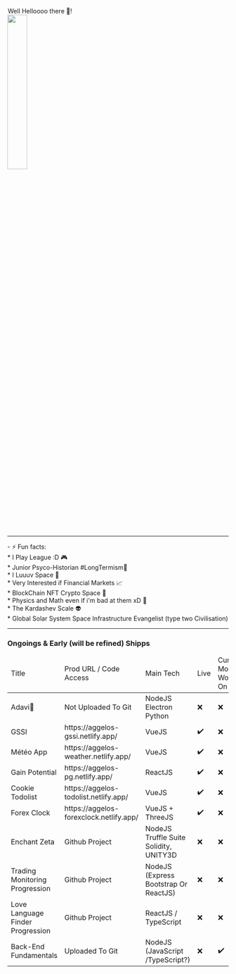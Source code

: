 <!DOCTYPE>
<html>
	<body container="fluid">
		<div class="row card">
    			<div>
				<span  style="text-align:center;border : 1px solid white">Well Helloooo there 👋!</span>
				<br/>
				<img 	width="30%" 
					heigth="30%" 
					src="https://user-images.githubusercontent.com/107952919/208421355-5aec41cb-2456-4c7d-9b54-0bb6206e7f8a.jpg"/>
			</div>
			<hr/>
			<div
				- 🌱 I’m currently learning Mostly JavaScript/ NodeJS / Blockchain Tech Web3 / ReactJS / UNITY3D / Solidity ETH<br/>
				- ⚡ Fun facts: <br/>
						* I Play League :D 🎮<br/>
						* Junior Psyco-Historian #LongTermism🧙<br/>
						* I Luuuv Space  🌌<br/>
						* Very Interested if Financial Markets 📈<br/>
						* BlockChain NFT Crypto Space 📒<br/>
						* Physics and Math even if i'm bad at them xD 🔭<br/>
						* The Kardashev Scale 👽<br/>
						* Global Solar System Space Infrastructure Evangelist (type two Civilisation)<br/>
			</div>
		</div>
	<hr>
	<h3>Ongoings & Early (will be refined) Shipps </h3>
		<div class="row card">
			<table>
				<thead>
					<tr><td>Title</td><td>Prod URL / Code Access</td> <td> Main Tech</td><td>Live</td><td>Currently Mostly Working On</td></tr>
				</thead>
				<tbody>	
<tr><td> Adavi💓	</td><td> Not Uploaded To Git </td> 	<td>NodeJS Electron Python</td>				<td> ❌ </td><td> ❌ </td></tr>
<tr><td> GSSI 		</td><td> https://aggelos-gssi.netlify.app/ </td> 	<td>VueJS</td>				<td> ✔️ </td><td> ❌ </td></tr>
<tr><td> Météo App 	</td><td> https://aggelos-weather.netlify.app/ </td> 	<td>VueJS</td>				<td> ✔️ </td><td> ❌ </td></tr>
<tr><td> Gain Potential</td> <td> https://aggelos-pg.netlify.app/</td> 		<td>ReactJS</td>			<td> ✔️ </td><td> ❌ </td></tr>
<tr><td> Cookie Todolist</td><td> https://aggelos-todolist.netlify.app/ </td> 	<td>VueJS</td> 				<td> ✔️ </td><td> ❌ </td></tr>
<tr><td> Forex Clock</td>    <td> https://aggelos-forexclock.netlify.app/ </td> <td>VueJS + ThreeJS</td>		<td> ✔️ </td><td> ❌ </td></tr>
<tr><td> Enchant Zeta</td>    <td> Github Project </td> <td>NodeJS Truffle Suite Solidity, UNITY3D</td> 		<td> ❌ </td><td> ❌ </td></tr>
<tr><td> Trading Monitoring <br>Progression</td>    <td> Github Project </td> <td>NodeJS (Express Bootstrap Or ReactJS)</td><td> ❌ </td><td> ❌ </td></tr>
<tr><td> Love Language Finder <br>Progression</td>    <td> Github Project </td> <td>ReactJS / TypeScript</td> 	<td> ❌ </td><td> ❌ </td></tr>
<tr><td> Back-End Fundamentals	</td><td>Uploaded To Git </td> 	<td>NodeJS (JavaScript /TypeScript?)</td>				<td> ❌ </td><td> ✔️ </td></tr>
				</tbody>
			</table>
		</div>
  	</body>
</html>

